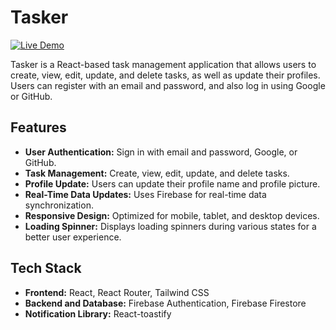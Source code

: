 # Tasker

[![Live Demo](https://img.shields.io/badge/Live%20Demo-Tasker-green)](https://taskerreactapp.web.app)

Tasker is a React-based task management application that allows users to create, view, edit, update, and delete tasks, as well as update their profiles. Users can register with an email and password, and also log in using Google or GitHub.

## Features

- **User Authentication:** Sign in with email and password, Google, or GitHub.
- **Task Management:** Create, view, edit, update, and delete tasks.
- **Profile Update:** Users can update their profile name and profile picture.
- **Real-Time Data Updates:** Uses Firebase for real-time data synchronization.
- **Responsive Design:** Optimized for mobile, tablet, and desktop devices.
- **Loading Spinner:** Displays loading spinners during various states for a better user experience.

## Tech Stack

- **Frontend:** React, React Router, Tailwind CSS
- **Backend and Database:** Firebase Authentication, Firebase Firestore
- **Notification Library:** React-toastify

